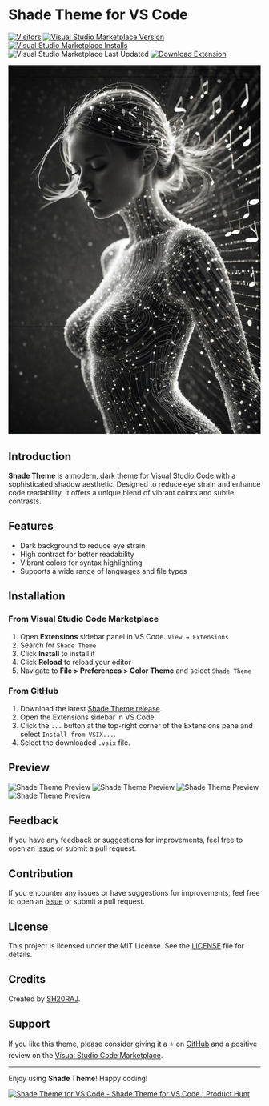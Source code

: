 # Shade Theme for VS Code

<!-- [![Version](https://vsmarketplacebadge.apphb.com/version/sh20raj.shade.svg)](https://marketplace.visualstudio.com/items?itemName=sh20raj.shade)
[![Downloads](https://vsmarketplacebadge.apphb.com/downloads/sh20raj.shade.svg)](https://marketplace.visualstudio.com/items?itemName=sh20raj.shade)
[![Rating](https://vsmarketplacebadge.apphb.com/rating/sh20raj.shade.svg)](https://marketplace.visualstudio.com/items?itemName=sh20raj.shade) -->
[![Visitors](https://api.visitorbadge.io/api/visitors?path=https%3A%2F%2Fmarketplace.visualstudio.com%2Fitems%3FitemName%3Dsh20raj.shade&labelColor=%232ccce4&countColor=%23ba68c8)](https://visitorbadge.io/status?path=https%3A%2F%2Fmarketplace.visualstudio.com%2Fitems%3FitemName%3Dsh20raj.shade)
[![Visual Studio Marketplace Version](https://img.shields.io/visual-studio-marketplace/v/sh20raj.shade.svg?style=for-the-badge)](https://marketplace.visualstudio.com/items?itemName=sh20raj.shade)
[![Visual Studio Marketplace Installs](https://img.shields.io/visual-studio-marketplace/i/sh20raj.shade?style=for-the-badge)](https://marketplace.visualstudio.com/items?itemName=sh20raj.shade)
![Visual Studio Marketplace Last Updated](https://img.shields.io/visual-studio-marketplace/last-updated/sh20raj.shade?style=for-the-badge)
[![Download Extension](https://img.shields.io/badge/Download-Extension-brightgreen?style=for-the-badge)](https://marketplace.visualstudio.com/_apis/public/gallery/publishers/sh20raj/vsextensions/shade/latest/vspackage)


![Shade Theme](https://raw.githubusercontent.com/SH20RAJ/shade-vscode-theme/main/assets/logo.png)
<!-- ![Shade Theme](https://raw.githubusercontent.com/SH20RAJ/shade-vscode-theme/main/assets/shade-banner.png) -->

## Introduction

**Shade Theme** is a modern, dark theme for Visual Studio Code with a sophisticated shadow aesthetic. Designed to reduce eye strain and enhance code readability, it offers a unique blend of vibrant colors and subtle contrasts. 

## Features

- Dark background to reduce eye strain
- High contrast for better readability
- Vibrant colors for syntax highlighting
- Supports a wide range of languages and file types

## Installation

### From Visual Studio Code Marketplace

1. Open **Extensions** sidebar panel in VS Code. `View → Extensions`
2. Search for `Shade Theme`
3. Click **Install** to install it
4. Click **Reload** to reload your editor
5. Navigate to **File > Preferences > Color Theme** and select `Shade Theme`

### From GitHub

1. Download the latest [Shade Theme release](https://github.com/SH20RAJ/shade-vscode-theme/releases).
2. Open the Extensions sidebar in VS Code.
3. Click the `...` button at the top-right corner of the Extensions pane and select `Install from VSIX...`.
4. Select the downloaded `.vsix` file.

## Preview

![Shade Theme Preview](https://raw.githubusercontent.com/SH20RAJ/shade-vscode-theme/main/assets/Screenshot%202024-07-03%20at%207.54.41%E2%80%AFPM.png)
![Shade Theme Preview](https://raw.githubusercontent.com/SH20RAJ/shade-vscode-theme/main/assets/Screenshot%202024-07-03%20at%207.54.49%E2%80%AFPM.png)
![Shade Theme Preview](https://raw.githubusercontent.com/SH20RAJ/shade-vscode-theme/main/assets/Screenshot%202024-07-03%20at%207.55.02%E2%80%AFPM.png)
![Shade Theme Preview](https://raw.githubusercontent.com/SH20RAJ/shade-vscode-theme/main/assets/Screenshot%202024-07-03%20at%207.57.50%E2%80%AFPM.png)

## Feedback

If you have any feedback or suggestions for improvements, feel free to open an [issue](https://github.com/SH20RAJ/shade-vscode-theme/issues) or submit a pull request.


## Contribution

If you encounter any issues or have suggestions for improvements, feel free to open an [issue](https://github.com/SH20RAJ/shade-vscode-theme/issues) or submit a pull request.

## License

This project is licensed under the MIT License. See the [LICENSE](LICENSE) file for details.

## Credits

Created by [SH20RAJ](https://github.com/SH20RAJ).

## Support

If you like this theme, please consider giving it a ⭐️ on [GitHub](https://github.com/SH20RAJ/shade-vscode-theme) and a positive review on the [Visual Studio Code Marketplace](https://marketplace.visualstudio.com/manage/publishers/sh20raj/extensions/shade/hub?_a=acquisition).

---

Enjoy using **Shade Theme**! Happy coding!


<a href="https://www.producthunt.com/posts/shade-theme-for-vs-code?embed=true&utm_source=badge-featured&utm_medium=badge&utm_souce=badge-shade&#0045;theme&#0045;for&#0045;vs&#0045;code" target="_blank"><img src="https://api.producthunt.com/widgets/embed-image/v1/featured.svg?post_id=468219&theme=light" alt="Shade&#0032;Theme&#0032;for&#0032;VS&#0032;Code - Shade&#0032;Theme&#0032;for&#0032;VS&#0032;Code | Product Hunt" style="width: 250px; height: 54px;" width="250" height="54" /></a>
